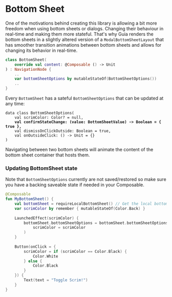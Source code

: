 # Bottom Sheet

One of the motivations behind creating this library is allowing a bit more freedom when using bottom sheets or dialogs. Changing their behaviour in real-time and making them more stateful. That's why Guia renders the bottom sheets in a slightly altered version of a `ModalBottomSheetLayout` that has smoother transition animations between bottom sheets and allows for changing its behavior in real-time.

```kotlin
class BottomSheet(
    override val content: @Composable () -> Unit
) : NavigationNode {
    ..
    var bottomSheetOptions by mutableStateOf(BottomSheetOptions())
    ..
}
```

Every `BottomSheet` has a sateful `BottomSheetOptions` that can be updated at any time:

<pre class="language-kotlin"><code class="lang-kotlin">data class BottomSheetOptions(
    val scrimColor: Color? = null,
<strong>    val confirmStateChange: (value: BottomSheetValue) -> Boolean = { true },
</strong>    val dismissOnClickOutside: Boolean = true,
    val onOutsideClick: () -> Unit = {}
)
</code></pre>

Navigating between two bottom sheets will animate the content of the bottom sheet container that hosts them.

### Updating BottomSheet state

Note that `BottomSheetOptions` currently are not saved/restored so make sure you have a backing saveable state if needed in your Composable.

```kotlin
@Composable
fun MyBottomSheet() {
    val bottomSheet = requireLocalBottomSheet() // Get the local bottom sheet node
    var scrimColor by remember { mutableStateOf(Color.Back) }
    
    LaunchedEffect(scrimColor) {
        bottomSheet.bottomSheetOptions = bottomSheet.bottomSheetOptions.copy(
            scrimColor = scrimColor
        )
    }
    
    Button(onClick = { 
        scrimColor = if (scrimColor == Color.Black) {
            Color.White
        } else {
            Color.Black
        }
    }) {
        Text(text = "Toggle Scrim!")
    }
}
```
